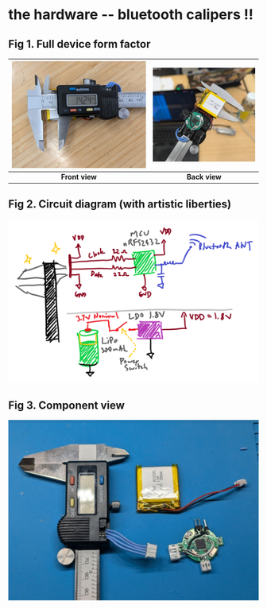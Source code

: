 # the hardware -- bluetooth calipers !!

## **Fig 1.** Full device form factor
| ![front view](./images/front.png) | ![back view](./images/back.png) |
|:-----:|:-----:|
| **Front view** | **Back view** |


## **Fig 2.** Circuit diagram (with artistic liberties)
![circuit diagram](./images/circuit%20diagram.png)


## **Fig 3.** Component view
![component view](./images/component_view.png)
